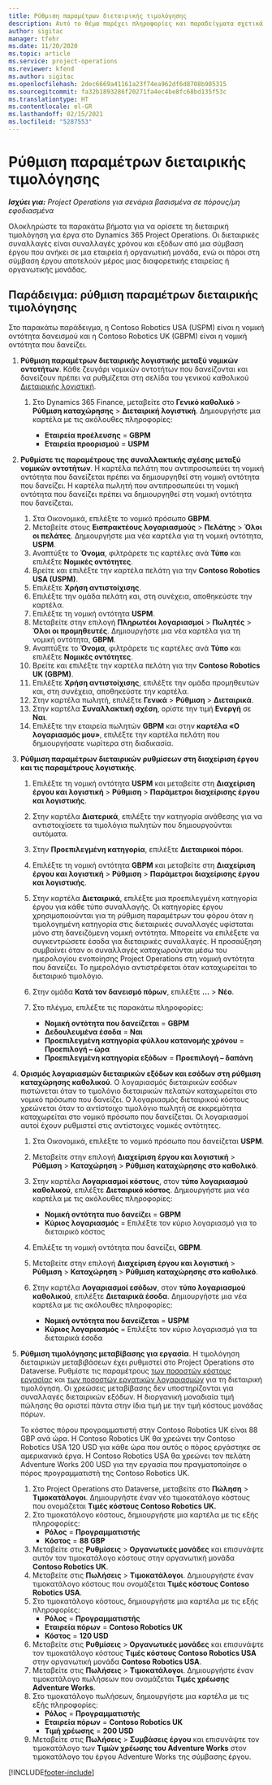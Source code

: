 ```yaml
---
title: Ρύθμιση παραμέτρων διεταιρικής τιμολόγησης
description: Αυτό το θέμα παρέχει πληροφορίες και παραδείγματα σχετικά με τη ρύθμιση παραμέτρων της διεταιρικής τιμολόγησης για έργα.
author: sigitac
manager: tfehr
ms.date: 11/20/2020
ms.topic: article
ms.service: project-operations
ms.reviewer: kfend
ms.author: sigitac
ms.openlocfilehash: 2dec6669a41161a23f74ea962df6d8708b905315
ms.sourcegitcommit: fa32b1893286f20271fa4ec4be8fc68bd135f53c
ms.translationtype: HT
ms.contentlocale: el-GR
ms.lasthandoff: 02/15/2021
ms.locfileid: "5287553"
---
```

# <a name="configure-intercompany-invoicing"></a>Ρύθμιση παραμέτρων διεταιρικής τιμολόγησης

_**Ισχύει για:** Project Operations για σενάρια βασισμένα σε πόρους/μη εφοδιασμένα_

Ολοκληρώστε τα παρακάτω βήματα για να ορίσετε τη διεταιρική τιμολόγηση για έργα στο Dynamics 365 Project Operations. Οι διεταιρικές συναλλαγές είναι συναλλαγές χρόνου και εξόδων από μια σύμβαση έργου που ανήκει σε μια εταιρεία ή οργανωτική μονάδα, ενώ οι πόροι στη σύμβαση έργου αποτελούν μέρος μιας διαφορετικής εταιρείας ή οργανωτικής μονάδας.

## <a name="example-configure-intercompany-invoicing"></a>Παράδειγμα: ρύθμιση παραμέτρων διεταιρικής τιμολόγησης

Στο παρακάτω παράδειγμα, η Contoso Robotics USA (USPM) είναι η νομική οντότητα δανεισμού και η Contoso Robotics UK (GBPM) είναι η νομική οντότητα που δανείζει. 

1. **Ρύθμιση παραμέτρων διεταιρικής λογιστικής μεταξύ νομικών οντοτήτων**. Κάθε ζευγάρι νομικών οντοτήτων που δανείζονται και δανείζουν πρέπει να ρυθμίζεται στη σελίδα του γενικού καθολικού [Διεταιρικής λογιστική](https://docs.microsoft.com/dynamics365/finance/general-ledger/intercompany-accounting-setup).
    
    1. Στο Dynamics 365 Finance, μεταβείτε στο **Γενικό καθολικό** > **Ρύθμιση καταχώρησης** > **Διεταιρική λογιστική**. Δημιουργήστε μια καρτέλα με τις ακόλουθες πληροφορίες:

        - **Εταιρεία προέλευσης** = **GBPM**
        - **Εταιρεία προορισμού** = **USPM**

2. **Ρυθμίστε τις παραμέτρους της συναλλακτικής σχέσης μεταξύ νομικών οντοτήτων**. Η καρτέλα πελάτη που αντιπροσωπεύει τη νομική οντότητα που δανείζεται πρέπει να δημιουργηθεί στη νομική οντότητα που δανείζει. Η καρτέλα πωλητή που αντιπροσωπεύει τη νομική οντότητα που δανείζει πρέπει να δημιουργηθεί στη νομική οντότητα που δανείζεται.

     1. Στα Οικονομικά, επιλέξτε το νομικό πρόσωπο **GBPM**.
     2. Μεταβείτε στους **Εισπρακτέους λογαριασμούς** > **Πελάτης** > **Όλοι οι πελάτες**. Δημιουργήστε μια νέα καρτέλα για τη νομική οντότητα, **USPM**.
     3. Αναπτύξτε το **Όνομα**, φιλτράρετε τις καρτέλες ανά **Τύπο** και επιλέξτε **Νομικές οντότητες**. 
     4. Βρείτε και επιλέξτε την καρτέλα πελάτη για την **Contoso Robotics USA (USPM)**.
     5. Επιλέξτε **Χρήση αντιστοίχισης**. 
     6. Επιλέξτε την ομάδα πελάτη και, στη συνέχεια, αποθηκεύστε την καρτέλα.
     7. Επιλέξτε τη νομική οντότητα **USPM**.
     8. Μεταβείτε στην επιλογή **Πληρωτέοι λογαριασμοί** > **Πωλητές** > **Όλοι οι προμηθευτές**. Δημιουργήστε μια νέα καρτέλα για τη νομική οντότητα, **GBPM**.
     9. Αναπτύξτε το **Όνομα**, φιλτράρετε τις καρτέλες ανά **Τύπο** και επιλέξτε **Νομικές οντότητες**. 
     10. Βρείτε και επιλέξτε την καρτέλα πελάτη για την **Contoso Robotics UK (GBPM)**.
     11. Επιλέξτε **Χρήση αντιστοίχισης**, επιλέξτε την ομάδα προμηθευτών και, στη συνέχεια, αποθηκεύστε την καρτέλα.
     12. Στην καρτέλα πωλητή, επιλέξτε **Γενικά** > **Ρύθμιση** > **Διεταιρικά**.
     13. Στην καρτέλα **Συναλλακτική σχέση**, ορίστε την τιμή **Ενεργή** σε **Ναι**.
     14. Επιλέξτε την εταιρεία πωλητών **GBPM** και στην **καρτέλα «Ο λογαριασμός μου»**, επιλέξτε την καρτέλα πελάτη που δημιουργήσατε νωρίτερα στη διαδικασία.

3. **Ρύθμιση παραμέτρων διεταιρικών ρυθμίσεων στη διαχείριση έργου και τις παραμέτρους λογιστικής**. 

    1. Επιλέξτε τη νομική οντότητα **USPM** και μεταβείτε στη **Διαχείριση έργου και λογιστική** > **Ρύθμιση** > **Παράμετροι διαχείρισης έργου και λογιστικής**.
    2. Στην καρτέλα **Διατερικά**, επιλέξτε την κατηγορία ανάθεσης για να αντιστοιχίσετε τα τιμολόγια πωλητών που δημιουργούνται αυτόματα.
    3. Στην **Προεπιλεγμένη κατηγορία**, επιλέξτε **Διεταιρικοί πόροι**.
    4. Επιλέξτε τη νομική οντότητα **GBPM** και μεταβείτε στη **Διαχείριση έργου και λογιστική** > **Ρύθμιση** > **Παράμετροι διαχείρισης έργου και λογιστικής**.
    5. Στην καρτέλα **Διεταιρικά**, επιλέξτε μια προεπιλεγμένη κατηγορία έργου για κάθε τύπο συναλλαγής. Οι κατηγορίες έργου χρησιμοποιούνται για τη ρύθμιση παραμέτρων του φόρου όταν η τιμολογημένη κατηγορία στις διεταιρικές συναλλαγές υφίσταται μόνο στη δανειζόμενη νομική οντότητα. Μπορείτε να επιλέξετε να συγκεντρώσετε έσοδα για διεταιρικές συναλλαγές. Η προσαύξηση συμβαίνει όταν οι συναλλαγές καταχωρούνται μέσω του ημερολογίου ενοποίησης Project Operations στη νομική οντότητα που δανείζει. Το ημερολόγιο αντιστρέφεται όταν καταχωρείται το διεταιρικό τιμολόγιο.
    6. Στην ομάδα **Κατά τον δανεισμό πόρων**, επιλέξτε **...** > **Νέο**. 
    7. Στο πλέγμα, επιλέξτε τις παρακάτω πληροφορίες:

          - **Νομική οντότητα που δανείζεται** = **GBPM**
          - **Δεδουλευμένα έσοδα** = **Ναι**
          - **Προεπιλεγμένη κατηγορία φύλλου κατανομής χρόνου** = **Προεπιλογή – ώρα**
          - **Προεπιλεγμένη κατηγορία εξόδων** = **Προεπιλογή – δαπάνη**

4. **Ορισμός λογαριασμών διεταιρικών εξόδων και εσόδων στη ρύθμιση καταχώρησης καθολικού**. Ο λογαριασμός διεταιρικών εσόδων πιστώνεται όταν το τιμολόγιο διεταιρικών πελατών καταχωρείται στο νομικό πρόσωπο που δανείζει. Ο λογαριασμός διεταιρικού κόστους χρεώνεται όταν το αντίστοιχο τιμολόγιο πωλητή σε εκκρεμότητα καταχωρείται στο νομικό πρόσωπο που δανείζεται. Οι λογαριασμοί αυτοί έχουν ρυθμιστεί στις αντίστοιχες νομικές οντότητες. 
      
     1. Στα Οικονομικά, επιλέξτε το νομικό πρόσωπο που δανείζεται **USPM**. 
     2. Μεταβείτε στην επιλογή **Διαχείριση έργου και λογιστική** > **Ρύθμιση** > **Καταχώρηση** > **Ρύθμιση καταχώρησης στο καθολικό**. 
     3. Στην καρτέλα **Λογαριασμοί κόστους**, στον **τύπο λογαριασμού καθολικού**, επιλέξτε **Διεταιρικό κόστος**. Δημιουργήστε μια νέα καρτέλα με τις ακόλουθες πληροφορίες:
      
        - **Νομική οντότητα πυο δανείζει** = **GBPM**
        - **Κύριος λογαριασμός** = Επιλέξτε τον κύριο λογαριασμό για το διεταιρικό κόστος
        
     4. Επιλέξτε τη νομική οντότητα που δανείζει, **GBPM**. 
     5. Μεταβείτε στην επιλογή **Διαχείριση έργου και λογιστική** > **Ρύθμιση** > **Καταχώρηση** > **Ρύθμιση καταχώρησης στο καθολικό**. 
     6. Στην καρτέλα **Λογαριασμοί εσόδων**, στον **τύπο λογαριασμού καθολικού**, επιλέξτε **Διεταιρικά έσοδα**. Δημιουργήστε μια νέα καρτέλα με τις ακόλουθες πληροφορίες:

        - **Νομική οντότητα που δανείζεται** = **USPM**
        - **Κύριος λογαριασμός** = Επιλέξτε τον κύριο λογαριασμό για τα διεταιρικά έσοδα 

5. **Ρύθμιση τιμολόγησης μεταβίβασης για εργασία**. Η τιμολόγηση διεταιρικών μεταβιβάσεων έχει ρυθμιστεί στο Project Operations στο Dataverse. Ρυθμίστε τις παραμέτρους [των ποσοστών κόστους εργασίας](../pricing-costing/set-up-labor-cost-rate.md#transfer-pricing-and-costs-for-resources-outside-of-your-division-or-legal-entity) και [των ποσοστών εργατικών λογαριασμών](../pricing-costing/set-up-labor-bill-rate.md#transfer-pricing-or-set-up-bill-rates-for-resources-from-other-organizational-units-or-divisions) για τη διεταιρική τιμολόγηση. Οι χρεώσεις μεταβίβασης δεν υποστηρίζονται για συναλλαγές διεταιρικών εξόδων. Η διοργανική μοναδιαία τιμή πώλησης θα οριστεί πάντα στην ίδια τιμή με την τιμή κόστους μονάδας πόρων.

      Το κόστος πόρου προγραμματιστή στην Contoso Robotics UK είναι 88 GBP ανά ώρα. Η Contoso Robotics UK θα χρεώνει την Contoso Robotics USA 120 USD για κάθε ώρα που αυτός ο πόρος εργάστηκε σε αμερικανικά έργα. Η Contoso Robotics USA θα χρεώνει τον πελάτη Adventure Works 200 USD για την εργασία που πραγματοποίησε ο πόρος προγραμματιστή της Contoso Robotics UK.

      1. Στο Project Operations στο Dataverse, μεταβείτε στο **Πώληση** > **Τιμοκατάλογοι**. Δημιουργήστε έναν νέο τιμοκατάλογο κόστους που ονομάζεται **Τιμές κόστους Contoso Robotics UK.** 
      2. Στο τιμοκατάλογο κόστους, δημιουργήστε μια καρτέλα με τις εξής πληροφορίες:
         - **Ρόλος** = **Προγραμματιστής**
         - **Κόστος** = **88 GBP**
      3. Μεταβείτε στις **Ρυθμίσεις** > **Οργανωτικές μονάδες** και επισυνάψτε αυτόν τον τιμοκατάλογο κόστους στην οργανωτική μονάδα **Contoso Robotics UK**.
      4. Μεταβείτε στις **Πωλήσεις** > **Τιμοκατάλογοι**. Δημιουργήστε έναν τιμοκατάλογο κόστους που ονομάζεται **Τιμές κόστους Contoso Robotics USA**. 
      5. Στο τιμοκατάλογο κόστους, δημιουργήστε μια καρτέλα με τις εξής πληροφορίες:
          - **Ρόλος** = **Προγραμματιστής**
          - **Εταιρεία πόρων** = **Contoso Robotics UK**
          - **Κόστος** = **120 USD**
      6. Μεταβείτε στις **Ρυθμίσεις** > **Οργανωτικές μονάδες** και επισυνάψτε τον τιμοκατάλογο κόστους **Τιμές κόστους Contoso Robotics USA** στην οργανωτική μονάδα **Contoso Robotics USA**.
      7. Μεταβείτε στις **Πωλήσεις** > **Τιμοκατάλογοι**. Δημιουργήστε έναν τιμοκατάλογο πωλήσεων που ονομάζεται **Τιμές χρέωσης Adventure Works**. 
      8. Στο τιμοκατάλογο πωλήσεων, δημιουργήστε μια καρτέλα με τις εξής πληροφορίες:
          - **Ρόλος** = **Προγραμματιστής**
          - **Εταιρεία πόρων** = **Contoso Robotics UK**
          - **Τιμή χρέωσης** = **200 USD**
      9. Μεταβείτε στις **Πωλήσεις** > **Συμβάσεις έργου** και επισυνάψτε τον τιμοκατάλογο των **Τιμών χρέωσης του Adventure Works** στον τιμοκατάλογο του έργου Adventure Works της σύμβασης έργου.


[!INCLUDE[footer-include](../includes/footer-banner.md)]